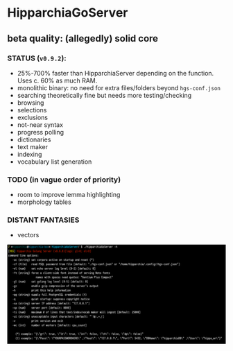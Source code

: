 # HipparchiaGoServer
## beta quality: (allegedly) solid core

### STATUS (`v0.9.2`):

* 25%-700% faster than HipparchiaServer depending on the function. Uses c. 60% as much RAM.
* monolithic binary: no need for extra files/folders beyond `hgs-conf.json`
* searching theoretically fine but needs more testing/checking
* browsing 
* selections 
* exclusions 
* not-near syntax
* progress polling 
* dictionaries
* text maker
* indexing
* vocabulary list generation

### TODO (in vague order of priority)

* room to improve lemma highlighting
* morphology tables

### DISTANT FANTASIES
* vectors


![options](gitimg/hgscli.png)
